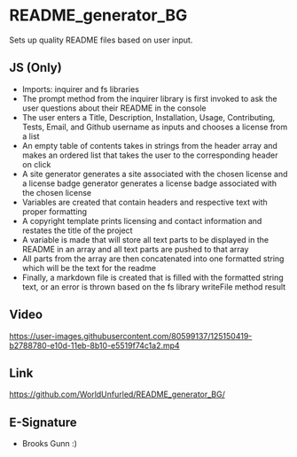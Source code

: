 # README_generator_BG
Sets up quality README files based on user input.

## JS (Only)

* Imports: inquirer and fs libraries
* The prompt method from the inquirer library is first invoked to ask the user questions about their README in the console
* The user enters a Title, Description, Installation, Usage, Contributing, Tests, Email, and Github username as inputs and chooses a license from a list
* An empty table of contents takes in strings from the header array and makes an ordered list that takes the user to the corresponding header on click
* A site generator generates a site associated with the chosen license and a license badge generator generates a license badge associated with the chosen license
* Variables are created that contain headers and respective text with proper formatting
* A copyright template prints licensing and contact information and restates the title of the project
* A variable is made that will store all text parts to be displayed in the README in an array and all text parts are pushed to that array
* All parts from the array are then concatenated into one formatted string which will be the text for the readme
* Finally, a markdown file is created that is filled with the formatted string text, or an error is thrown based on the fs library writeFile method result

## Video

https://user-images.githubusercontent.com/80599137/125150419-b2788780-e10d-11eb-8b10-e5519f74c1a2.mp4

## Link
https://github.com/WorldUnfurled/README_generator_BG/

## E-Signature

* Brooks Gunn :)
